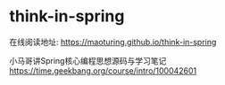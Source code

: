 # think-in-spring

在线阅读地址: https://maoturing.github.io/think-in-spring

小马哥讲Spring核心编程思想源码与学习笔记
https://time.geekbang.org/course/intro/100042601